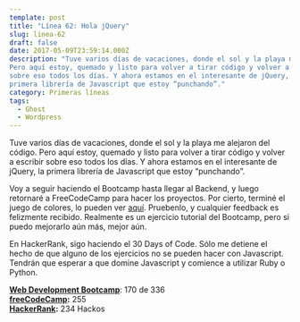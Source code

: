 ```yaml
---
template: post
title: "Línea 62: Hola jQuery"
slug: linea-62
draft: false
date: 2017-05-09T23:59:14.000Z
description: "Tuve varios días de vacaciones, donde el sol y la playa me alejaron del código.
Pero aquí estoy, quemado y listo para volver a tirar código y volver a escribir
sobre eso todos los días. Y ahora estamos en el interesante de jQuery, la
primera librería de Javascript que estoy “punchando”."
category: Primeras líneas
tags:
  - Ghost
  - Wordpress
---
```

Tuve varios días de vacaciones, donde el sol y la playa me alejaron del código. Pero aquí estoy, quemado y listo para volver a tirar código y volver a escribir sobre eso todos los días. Y ahora estamos en el interesante de jQuery, la primera librería de Javascript que estoy “punchando”.

 Voy a seguir haciendo el Bootcamp hasta llegar al Backend, y luego retornaré a FreeCodeCamp para hacer los proyectos. Por cierto, terminé el juego de colores, lo pueden ver [aquí](http://codepen.io/adelrodriguez/full/MmoGOz/). Pruebenlo, y cualquier feedback es felizmente recibido. Realmente es un ejercicio tutorial del Bootcamp, pero si puedo mejorarlo aún más, mejor aún.

 En HackerRank, sigo haciendo el 30 Days of Code. Sólo me detiene el hecho de que alguno de los ejercicios no se pueden hacer con Javascript. Tendrán que esperar a que domine Javascript y comience a utilizar Ruby o Python.

 **[Web Development Bootcamp](https://www.udemy.com/the-web-developer-bootcamp/)**: 170 de 336  
 **[freeCodeCamp](https://www.freecodecamp.com/):** 255  
 **[HackerRank](https://www.hackerrank.com/):** 234 Hackos

 
